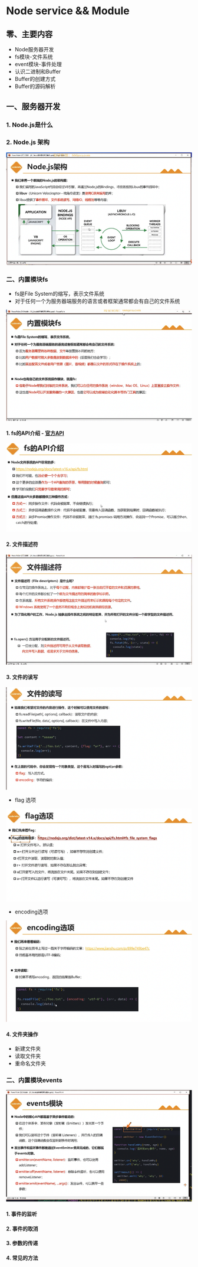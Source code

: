 # Node service && Module

## 零、主要内容

- Node服务器开发
- fs模块-文件系统
- event模块-事件处理
- 认识二进制和Buffer
- Buffer的创建方式
- Buffer的源码解析

## 一、服务器开发

### 1. Node.js是什么

### 2. Node.js 架构

![Alt text](image.png)

### 二、内置模块fs

- fs是File System的缩写，表示文件系统
- 对于任何一个为服务器端服务的语言或者框架通常都会有自己的文件系统

![Alt text](image-1.png)

#### 1. fs的API介绍 - [官方API](https://nodejs.org/docs/latest-v20.x/api/fs.html)

![Alt text](image-2.png)

#### 2. 文件描述符

![Alt text](image-3.png)

#### 3. 文件的读写 

![Alt text](image-4.png)

- flag 选项

![Alt text](image-5.png)

- encoding选项

![Alt text](image-6.png)

#### 4. 文件夹操作

- 新建文件夹
- 读取文件夹
- 重命名文件夹

### 二、内置模块events

![Alt text](image-7.png)

#### 1. 事件的监听

#### 2. 事件的取消

#### 3. 参数的传递

#### 4. 常见的方法
